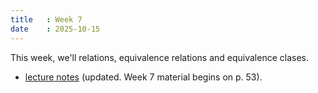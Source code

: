 ```yaml
---
title   : Week 7
date    : 2025-10-15
---
```


This week, we'll relations, equivalence relations and equivalence clases.

- [lecture notes](/course-content/bridge-to-higher-math.pdf)  (updated. Week 7 material begins on p. 53).


